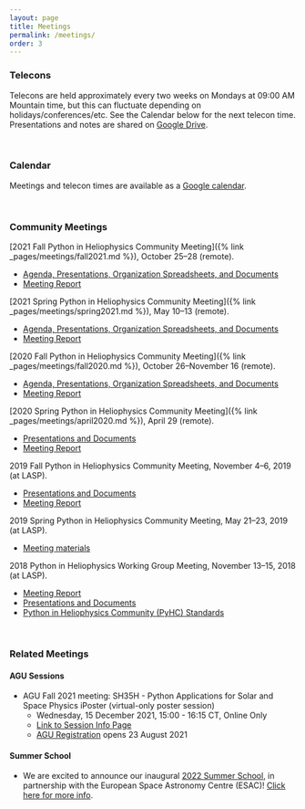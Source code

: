 ```yaml
---
layout: page
title: Meetings
permalink: /meetings/
order: 3
---
```

### Telecons

Telecons are held approximately every two weeks on Mondays at 09:00 AM Mountain time, but this can fluctuate depending on holidays/conferences/etc. See the Calendar below for the next telecon time. Presentations and notes are shared on [Google Drive](https://drive.google.com/drive/u/0/folders/1AhFUli3SGW9DHvIh81tFxPMgLtYSPXDm). 

<br>

### Calendar

Meetings and telecon times are available as a [Google calendar](https://calendar.google.com/calendar?cid=NG42Z3YyaWZncDZyZ25rOGF1N2pzZjF1azBAZ3JvdXAuY2FsZW5kYXIuZ29vZ2xlLmNvbQ).

<br>

### Community Meetings

[2021 Fall Python in Heliophysics Community Meeting]({% link
_pages/meetings/fall2021.md %}), October 25–28 (remote).
* [Agenda, Presentations, Organization Spreadsheets, and Documents](https://drive.google.com/drive/folders/1R81Q0gH09IV41sU9HUZGQWDwJ2YXa78Q?usp=sharing)
* [Meeting Report](https://docs.google.com/document/d/1wS0LQSaq7GWGJJkmcUzBAZHdEUADQahwazSvkR37QGI/edit?usp=sharing)

[2021 Spring Python in Heliophysics Community Meeting]({% link
_pages/meetings/spring2021.md %}), May 10–13 (remote).
* [Agenda, Presentations, Organization Spreadsheets, and Documents](https://drive.google.com/drive/u/0/folders/1HcIQRnVmEXiTgNVx7cVL5mMySxVbUFYc)
* [Meeting Report](https://docs.google.com/document/d/1G6Gr569NQ_j5FrW3fQkN-QtKazNznsDfHg39SOvnqSc/edit?usp=sharing)

[2020 Fall Python in Heliophysics Community Meeting]({% link
_pages/meetings/fall2020.md %}), October 26–November 16 (remote).
* [Agenda, Presentations, Organization Spreadsheets, and Documents](https://drive.google.com/drive/u/0/folders/1T3CGRwXAst8jd7I6xFiKxyCgluGGpg0A)
* [Meeting Report](https://docs.google.com/document/d/1roGSs_DKtXP5uLyPEHZrtA6taHW9zcMp0L54JKpg1p0/edit#heading=h.mpebd2k6hb5s)

[2020 Spring Python in Heliophysics Community Meeting]({% link
_pages/meetings/april2020.md %}), April 29 (remote).
* [Presentations and Documents](https://drive.google.com/drive/u/0/folders/1vONfB6hf0y-VVOPj1748R3U9agFyq0iV)
* [Meeting Report](https://docs.google.com/document/d/1FqR3u4nP4HtH6baIYyzehMeDDo6Qp5ivKtduPmHETFY/edit)

2019 Fall Python in Heliophysics Community Meeting, November 4–6, 2019 (at LASP).
* [Presentations and Documents](https://drive.google.com/drive/u/0/folders/1lSM0DwLuKli1Rv9eKYe0vBVB_V8_9wKB)
* [Meeting Report](https://docs.google.com/document/d/187QNQuN_OWmM9jS9lZGjSQpUIIiCaCDtBHiw4DAqSmY/edit#heading=h.wk29adekc64s)

2019 Spring Python in Heliophysics Community Meeting, May 21–23, 2019 (at LASP). 
* [Meeting materials](https://drive.google.com/drive/u/0/folders/171Ba3Mq3MIaEXoc9X91gZhaXHVjoJde2)

2018 Python in Heliophysics Working Group Meeting, November 13–15, 2018 (at LASP). 
* [Meeting Report](https://docs.google.com/document/d/1ejP0kaibf6DRxjYJNmPrF1t3Nl21r0pC1FuDhu0hPnM/edit?usp=sharing)
* [Presentations and Documents](https://drive.google.com/open?id=1snib9D8PcSaPByMqrAx8_4b05RfsTh58)
* [Python in Heliophysics Community (PyHC) Standards](https://github.com/heliophysicsPy/standards/blob/main/standards.md)

<br>

### Related Meetings


#### AGU Sessions

* AGU Fall 2021 meeting: SH35H - Python Applications for Solar and Space Physics iPoster (virtual-only poster session) 
    * Wednesday, 15 December 2021, 15:00 - 16:15 CT, Online Only
    * [Link to Session Info Page](https://agu.confex.com/agu/fm21/meetingapp.cgi/Session/119817)
    * [AGU Registration](https://www.agu.org/Fall-Meeting/Pages/Register-Housing) opens 23 August 2021

#### Summer School

* We are excited to announce our inaugural [2022 Summer School](https://heliopython.org/summer-school), in partnership with the European Space Astronomy Centre (ESAC)! [Click here for more info](https://heliopython.org/summer-school).

